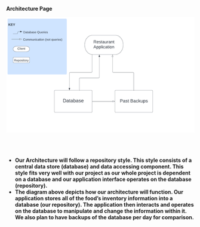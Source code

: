 <strong> Architecture Page

![Architecture Model](/assets/ArchitectureModel.png) 

<br><br>
- Our Architecture will follow a repository style. This style consists of a central data store (database) and data accessing component. This style fits very well with our project as our whole project is dependent on a database and our application interface operates on the database (repository).<br>
- The diagram above depicts how our architecture will function. Our application stores all of the food’s inventory information into a database (our repository). The application then interacts and operates on the database to manipulate and change the information within it. We also plan to have backups of the database per day for comparison.